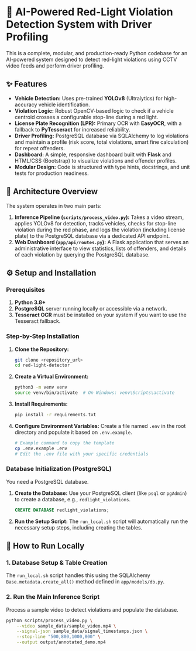 # 🚦 AI-Powered Red-Light Violation Detection System with Driver Profiling

This is a complete, modular, and production-ready Python codebase for an AI-powered system designed to detect red-light violations using CCTV video feeds and perform driver profiling.

## ✨ Features

- **Vehicle Detection:** Uses pre-trained **YOLOv8** (Ultralytics) for high-accuracy vehicle identification.
- **Violation Logic:** Robust OpenCV-based logic to check if a vehicle centroid crosses a configurable stop-line during a red light.
- **License Plate Recognition (LPR):** Primary OCR with **EasyOCR**, with a fallback to **PyTesseract** for increased reliability.
- **Driver Profiling:** PostgreSQL database via SQLAlchemy to log violations and maintain a profile (risk score, total violations, smart fine calculation) for repeat offenders.
- **Dashboard:** A simple, responsive dashboard built with **Flask** and HTML/CSS (Bootstrap) to visualize violations and offender profiles.
- **Modular Design:** Code is structured with type hints, docstrings, and unit tests for production readiness.

## 🚀 Architecture Overview


The system operates in two main parts:

1.  **Inference Pipeline (`scripts/process_video.py`):** Takes a video stream, applies YOLOv8 for detection, tracks vehicles, checks for stop-line violation during the red phase, and logs the violation (including license plate) to the PostgreSQL database via a dedicated API endpoint.
2.  **Web Dashboard (`app/api/routes.py`):** A Flask application that serves an administrative interface to view statistics, lists of offenders, and details of each violation by querying the PostgreSQL database.

## ⚙️ Setup and Installation

### Prerequisites

1.  **Python 3.8+**
2.  **PostgreSQL** server running locally or accessible via a network.
3.  **Tesseract OCR** must be installed on your system if you want to use the Tesseract fallback.

### Step-by-Step Installation

1.  **Clone the Repository:**
    ```bash
    git clone <repository_url>
    cd red-light-detector
    ```

2.  **Create a Virtual Environment:**
    ```bash
    python3 -m venv venv
    source venv/bin/activate  # On Windows: venv\Scripts\activate
    ```

3.  **Install Requirements:**
    ```bash
    pip install -r requirements.txt
    ```

4.  **Configure Environment Variables:**
    Create a file named `.env` in the root directory and populate it based on `.env.example`.

    ```bash
    # Example command to copy the template
    cp .env.example .env
    # Edit the .env file with your specific credentials
    ```

### Database Initialization (PostgreSQL)

You need a PostgreSQL database.

1.  **Create the Database:** Use your PostgreSQL client (like `psql` or `pgAdmin`) to create a database, e.g., `redlight_violations`.

    ```sql
    CREATE DATABASE redlight_violations;
    ```

2.  **Run the Setup Script:** The `run_local.sh` script will automatically run the necessary setup steps, including creating the tables.

## 🏃 How to Run Locally

### 1. Database Setup & Table Creation

The `run_local.sh` script handles this using the SQLAlchemy `Base.metadata.create_all()` method defined in `app/models/db.py`.

### 2. Run the Main Inference Script

Process a sample video to detect violations and populate the database.

```bash
python scripts/process_video.py \
    --video sample_data/sample_video.mp4 \
    --signal-json sample_data/signal_timestamps.json \
    --stop-line "500,800,1000,800" \
    --output output/annotated_demo.mp4